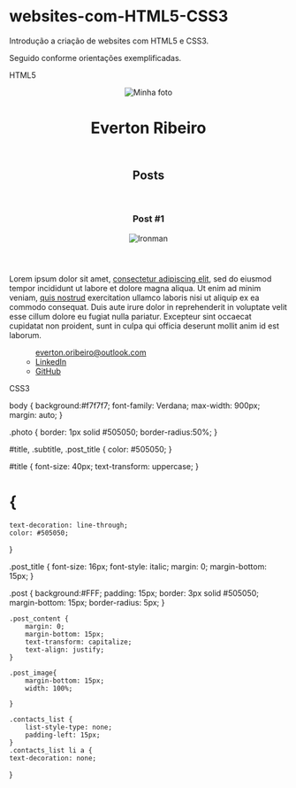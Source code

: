 # websites-com-HTML5-CSS3
Introdução a criação de websites  com HTML5 e CSS3.

Seguido conforme orientações exemplificadas.

HTML5

<!DOCTYPE html>
<html>
<head>
	<meta charset="utf-8">
	<title>Everton Ribeiro</title>
	<link rel="stylesheet" href="style.css">
</head>
<body>
	<header>
		<img src="Everton.jpg" alt="Minha foto" class="photo">
	<h1 id="title" >Everton Ribeiro</h1>	
	</header>
	<section>
		<header>
			<h2 class="subtitle">Posts</h2>
		</header>
		<article class="post">
			<header>
				<h3 class="post_title">Post #1</h3>
				<img src="Everton2.jpg" alt="Ironman" class="post_image">
			</header>
			<p class="post_content">
			Lorem ipsum dolor sit amet, <a href="https://linkedin.com/in/evertonribeiro82/"target="_blank">consectetur adipiscing elit</a>, sed do eiusmod tempor incididunt ut labore et dolore magna aliqua. Ut enim ad minim veniam, <a href="mailto:everton@email.com">quis nostrud</a>  exercitation ullamco laboris nisi ut aliquip ex ea commodo consequat. Duis aute irure dolor in reprehenderit in voluptate velit esse cillum dolore eu fugiat nulla pariatur. Excepteur sint occaecat cupidatat non proident, sunt in culpa qui officia deserunt mollit anim id est laborum.
			</p>
		</article>
	</section>
	<footer>
		<ol>
			<ul class="contacts_list">
				<a href="mailto:everton.oribeiro@outlook.com" target="_blank">everton.oribeiro@outlook.com</a>
				</li>
				<li>
					<a href="https://www.linkedin.com/in/evertonribeiro82/" target="_blank">LinkedIn</a>
				</li>
				<li>
					<a href="https://github.com/EvertonRib">GitHub</a>
				</ul>
	</footer>
</body>
</html>


CSS3

body {
	background:#f7f7f7;
	font-family: Verdana;
	max-width: 900px;
	margin: auto;
}

.photo {
	border: 1px solid #505050;
	border-radius:50%;
}

#title, .subtitle, .post_title {
color:  #505050;
}

#title {
	font-size: 40px;
	text-transform: uppercase;
}

# {
	text-decoration: line-through;
	color: #505050;
}

.post_title {
 font-size: 16px;
 font-style: italic;
 margin: 0;
 margin-bottom: 15px;
}

.post {
	background:#FFF;
	padding: 15px;
	border: 3px solid #505050;
	margin-bottom: 15px;
	border-radius: 5px;
	}

	.post_content {
		margin: 0;
		margin-bottom: 15px;
		text-transform: capitalize;
		text-align: justify;
	}

	.post_image{
		margin-bottom: 15px;
		width: 100%;

	}

	.contacts_list {
		list-style-type: none;
		padding-left: 15px;
	}
	.contacts_list li a {
	text-decoration: none;
}

